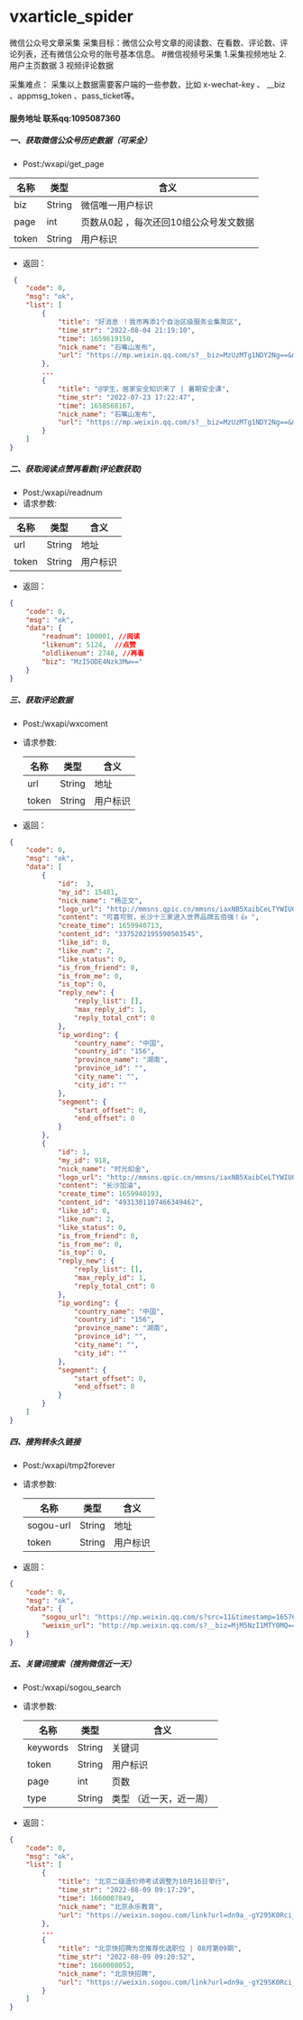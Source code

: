#  vxarticle_spider

微信公众号文章采集
采集目标：微信公众号文章的阅读数、在看数、评论数、评论列表，还有微信公众号的账号基本信息。
#微信视频号采集
1.采集视频地址  2.用户主页数据 3 视频评论数据

采集难点： 采集以上数据需要客户端的一些参数，比如 x-wechat-key 、 __biz 、appmsg_token 、pass_ticket等。
#### 服务地址 联系qq:1095087360



##### 一、获取微信公众号历史数据（可采全）

* Post:/wxapi/get_page

| 名称  | 类型   | 含义                                   |
| ----- | ------ | -------------------------------------- |
| biz   | String | 微信唯一用户标识                       |
| page  | int    | 页数从0起 ，每次还回10组公众号发文数据 |
| token | String | 用户标识                               |

* 返回：

```json
 {
    "code": 0,
    "msg": "ok",
    "list": [
        {
            "title": "好消息 ！我市再添1个自治区级服务业集聚区",
            "time_str": "2022-08-04 21:19:10",
            "time": 1659619150,
            "nick_name": "石嘴山发布",
            "url": "https://mp.weixin.qq.com/s?__biz=MzUzMTg1NDY2Ng==&mid=2247565667&idx=1&sn=61d0fa012ef21d760505338cd8313b87&chksm=fabfa546cdc82c505d67595f90f3737e8dd5276f315352a8f5b7a8ef4aaa45e60a463d18eda6&scene=58&subscene=0#rd"
        }, 
        ...
        {
            "title": "@学生，居家安全知识来了 | 暑期安全课",
            "time_str": "2022-07-23 17:22:47",
            "time": 1658568167,
            "nick_name": "石嘴山发布",
            "url": "https://mp.weixin.qq.com/s?__biz=MzUzMTg1NDY2Ng==&mid=2247564451&idx=2&sn=11153758fb24ba05a4efdafc1e936da4&chksm=fabf9886cdc811906d2380a6bbab8b1b175647d807ebf50c1b93d1a81da7a07021adb1791086&scene=58&subscene=0#rd"
        }
    ]
}
```

##### 二、获取阅读点赞再看数(评论数获取)

* Post:/wxapi/readnum  
* 请求参数:   

| 名称  | 类型   | 含义     |
| ----- | ------ | -------- |
| url   | String | 地址     |
| token | String | 用户标识 |

* 返回：

```json
{
    "code": 0,
    "msg": "ok",
    "data": {
        "readnum": 100001, //阅读
        "likenum": 5124,  //点赞
        "oldlikenum": 2748, //再看
        "biz": "MzI5ODE4Nzk3Mw=="
    }
}
```

##### 三、获取评论数据

* Post:/wxapi/wxcoment

* 请求参数: 

  | 名称  | 类型   | 含义     |
  | ----- | ------ | -------- |
  | url   | String | 地址     |
  | token | String | 用户标识 |

  

* 返回：

```json
{
    "code": 0,
    "msg": "ok",
    "data": [
        {
            "id":  3,
            "my_id": 15481,
            "nick_name": "杨正文",
            "logo_url": "http://mmsns.qpic.cn/mmsns/iaxNB5XaibCeLTYWIUGCYm7cS1kFxTx4ibUSEBZJ6VnOdXPDItJ9PaGRg/0",
            "content": "可喜可贺，长沙十三家进入世界品牌五佰强！👍 ",
            "create_time": 1659940713,
            "content_id": "3375202195590503545",
            "like_id": 0,
            "like_num": 7,
            "like_status": 0,
            "is_from_friend": 0,
            "is_from_me": 0,
            "is_top": 0,
            "reply_new": {
                "reply_list": [],
                "max_reply_id": 1,
                "reply_total_cnt": 0
            },
            "ip_wording": {
                "country_name": "中国",
                "country_id": "156",
                "province_name": "湖南",
                "province_id": "",
                "city_name": "",
                "city_id": ""
            },
            "segment": {
                "start_offset": 0,
                "end_offset": 0
            }
        },
        {
            "id": 1,
            "my_id": 918,
            "nick_name": "时光如金",
            "logo_url": "http://mmsns.qpic.cn/mmsns/iaxNB5XaibCeLTYWIUGCYm7cS1kFxTx4ibUSEBZJ6VnOdXPDItJ9PaGRg/0",
            "content": "长沙加油",
            "create_time": 1659940193,
            "content_id": "4931301107466349462",
            "like_id": 0,
            "like_num": 2,
            "like_status": 0,
            "is_from_friend": 0,
            "is_from_me": 0,
            "is_top": 0,
            "reply_new": {
                "reply_list": [],
                "max_reply_id": 1,
                "reply_total_cnt": 0
            },
            "ip_wording": {
                "country_name": "中国",
                "country_id": "156",
                "province_name": "湖南",
                "province_id": "",
                "city_name": "",
                "city_id": ""
            },
            "segment": {
                "start_offset": 0,
                "end_offset": 0
            }
        }
    ]
}
```

##### 四、搜狗转永久链接

* Post:/wxapi/tmp2forever

* 请求参数: 

  | 名称      | 类型   | 含义     |
  | --------- | ------ | -------- |
  | sogou-url | String | 地址     |
  | token     | String | 用户标识 |

  

* 返回：

```json
{
    "code": 0,
    "msg": "ok",
    "data": {
        "sogou_url": "https://mp.weixin.qq.com/s?src=11&timestamp=1657699201&ver=3917&signature=GMjzziSigdLf19dLcNgJz6fikNR3pk5sHYAKCsv5BIJDqPZu8eW6lFIp5XoUNEWDdlysD7NULuqBitG8nNzpO9yl89lUxpD6suod9zJHK6E9gNDM1SR57RxSdcHNTyWM&new=1",  
        "weixin_url": "http://mp.weixin.qq.com/s?__biz=MjM5NzI1MTY0MQ==&mid=2654933236&idx=1&sn=8f81afaf1f954bbbef6bbab962cdaef3&scene=0#wechat_redirect"
    }
}
```

##### 五、关键词搜索（搜狗微信近一天）

* Post:/wxapi/sogou_search

* 请求参数:   

  | 名称     | 类型   | 含义                    |
  | -------- | ------ | ----------------------- |
  | keywords | String | 关键词                  |
  | token    | String | 用户标识                |
  | page     | int    | 页数                    |
  | type     | String | 类型 （近一天，近一周） |

  

* 返回：

```json
{
    "code": 0,
    "msg": "ok",
    "list": [
        {
            "title": "北京二级造价师考试调整为10月16日举行",
            "time_str": "2022-08-09 09:17:29",
            "time": 1660007849,
            "nick_name": "北京永乐教育",
            "url": "https://weixin.sogou.com/link?url=dn9a_-gY295K0Rci_xozVXfdMkSQTLW6cwJThYulHEtVjXrGTiVgS4gGbFyTkWFiSnmBF04ovaUrm48PZ4FKI1qXa8Fplpd90VjZ3NC3iCW9667DVwNv8QPKlPVval3QRSTbtAZmbQh28YK1qPAqkZbSV3d0Etjbd0ZVYq1Tx1lO4qCybObheniVj7ooASwqCpiir-e1rq7Teb5IU2YbHO2MHN-OsDG4-QCDWMcALpDDMYG5qKs7HmLJyhujKqEHBAN_o3tsiz5r1dbZWbKUeQ..&type=2&query=%E5%8C%97%E4%BA%AC&token=null"
        },
        ...
        {
            "title": "北京快招聘为您推荐优选职位 | 08月第09期",
            "time_str": "2022-08-09 09:20:52",
            "time": 1660008052,
            "nick_name": "北京快招聘",
            "url": "https://weixin.sogou.com/link?url=dn9a_-gY295K0Rci_xozVXfdMkSQTLW6cwJThYulHEtVjXrGTiVgS4gGbFyTkWFiSnmBF04ovaUrm48PZ4FKI1qXa8Fplpd9eJlWvu9i1rMbKvZFVZbUyMnwqEeVYQjAZXR2DEkzJX0owq6_QFbtXjaPl7uc6TYlDJIv3g6YxvIx1V5DG8iIcGjc2hK1BquOTZ3tX_Ijg3PkOJCuFpCrUIXEWDRdLD91Rvqy-0Nogf03u34cxwWFuIrApMU0qNvfET-cbm7TDDICYioxHkzTmA..&type=2&query=%E5%8C%97%E4%BA%AC&token=null"
        }
    ]
}
```

